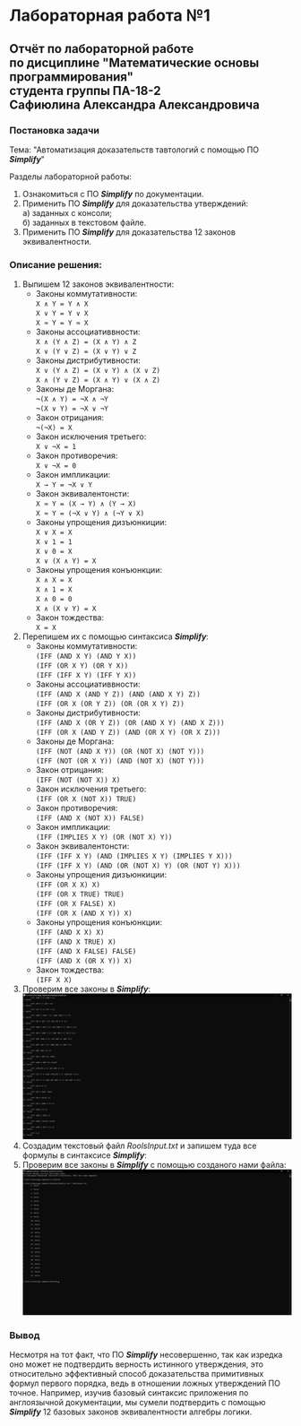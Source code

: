 # Лабораторная работа №1
## Отчёт по лабораторной работе<br>по дисциплине "Математические основы программирования"<br>студента группы ПА-18-2<br>Сафиюлина Александра Александровича

### Постановка задачи

Тема: "Автоматизация доказательств тавтологий с помощью ПО **_Simplify_**"

Разделы лабораторной работы:
1. Ознакомиться с ПО **_Simplify_** по документации.
2. Применить ПО **_Simplify_** для доказательства утверждений:<br>а) заданных с консоли;<br>б) заданных в текстовом файле.
3. Применить ПО **_Simplify_** для доказательства 12 законов эквивалентности.

### Описание решения:

1. Выпишем 12 законов эквивалентности:
    * Законы коммутативности:  
       `X ∧ Y = Y ∧ X`  
       `X ∨ Y = Y ∨ X`  
       `X ≈ Y = Y ≈ X`  
    * Законы ассоциативвности:  
       `X ∧ (Y ∧ Z) = (X ∧ Y) ∧ Z`  
       `X ∨ (Y ∨ Z) = (X ∨ Y) ∨ Z`  
    * Законы дистрибутивности:  
       `X ∨ (Y ∧ Z) = (X ∨ Y) ∧ (X ∨ Z)`  
       `X ∧ (Y ∨ Z) = (X ∧ Y) ∨ (X ∧ Z)`  
    * Законы де Моргана:  
       `¬(X ∧ Y) = ¬X ∧ ¬Y`  
       `¬(X ∨ Y) = ¬X ∨ ¬Y`  
    * Закон отрицания:  
         `¬(¬X) = X`  
    * Закон исключения третьего:  
         `X ∨ ¬X = 1`  
    * Закон противоречия:  
         `X ∨ ¬X = 0`  
    * Закон импликации:  
         `X → Y = ¬X ∨ Y`  
    * Закон эквивалентонсти:  
        `X ≈ Y = (X → Y) ∧ (Y → X)`  
        `X ≈ Y = (¬X ∨ Y) ∧ (¬Y ∨ X)`  
    * Законы упрощения дизъюнкиции:  
        `X ∨ X = X`  
        `X ∨ 1 = 1`  
        `X ∨ 0 = X`  
        `X ∨ (X ∧ Y) = X`  
    * Законы упрощения конъюнкции:  
        `X ∧ X = X`  
        `X ∧ 1 = X`  
        `X ∧ 0 = 0`  
        `X ∧ (X ∨ Y) = X`  
    * Закон тождества:  
        `X = X`
2. Перепишем их с помощью синтаксиса **_Simplify_**:
    * Законы коммутативности:  
       `(IFF (AND X Y) (AND Y X))`  
       `(IFF (OR X Y) (OR Y X))`  
       `(IFF (IFF X Y) (IFF Y X))`
    * Законы ассоциативвности:  
       `(IFF (AND X (AND Y Z)) (AND (AND X Y) Z))`  
       `(IFF (OR X (OR Y Z)) (OR (OR X Y) Z))`  
    * Законы дистрибутивности:  
       `(IFF (AND X (OR Y Z)) (OR (AND X Y) (AND X Z)))`  
       `(IFF (OR X (AND Y Z)) (AND (OR X Y) (OR X Z)))`  
    * Законы де Моргана:  
       `(IFF (NOT (AND X Y)) (OR (NOT X) (NOT Y)))`  
       `(IFF (NOT (OR X Y)) (AND (NOT X) (NOT Y)))`  
    * Закон отрицания:  
         `(IFF (NOT (NOT X)) X)`  
    * Закон исключения третьего:  
         `(IFF (OR X (NOT X)) TRUE)`  
    * Закон противоречия:  
         `(IFF (AND X (NOT X)) FALSE)`  
    * Закон импликации:  
         `(IFF (IMPLIES X Y) (OR (NOT X) Y))`  
    * Закон эквивалентонсти:  
        `(IFF (IFF X Y) (AND (IMPLIES X Y) (IMPLIES Y X)))`  
        `(IFF (IFF X Y) (AND (OR (NOT X) Y) (OR (NOT Y) X)))`  
    * Законы упрощения дизъюнкиции:  
        `(IFF (OR X X) X)`  
        `(IFF (OR X TRUE) TRUE)`  
        `(IFF (OR X FALSE) X)`  
        `(IFF (OR X (AND X Y)) X)`  
    * Законы упрощения конъюнкции:  
        `(IFF (AND X X) X)`  
        `(IFF (AND X TRUE) X)`  
        `(IFF (AND X FALSE) FALSE)`  
        `(IFF (AND X (OR X Y)) X)`  
    * Закон тождества:  
        `(IFF X X)`
3. Проверим все законы в **_Simplify_**:
    ![Первый скриншот](Screenshot1.png)
4. Создадим текстовый файл _RoolsInput.txt_ и запишем туда все формулы в синтаксисе **_Simplify_**:
5. Проверим все законы в **_Simplify_** с помощью созданого нами файла:
    ![Второй скриншот](Screenshot2.png)
    
### Вывод

Несмотря на тот факт, что ПО **_Simplify_** несовершенно, так как изредка оно может не подтвердить верность истинного утверждения, это относительно эффективный способ доказательства примитивных формул первого порядка, ведь в отношении ложных утверждений ПО точное. Например, изучив базовый синтаксис приложения по англоязычной документации, мы сумели подтвердить с помощью **_Simplify_** 12 базовых законов эквивалентности алгебры логики.
